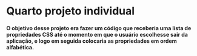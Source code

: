 # Quarto projeto individual
<h4>O objetivo desse projeto era fazer um código que receberia uma lista de propriedades CSS até o momento em que o usuário escolhesse sair da aplicação, e logo em seguida colocaria as propriedades em ordem alfabética.</h4>
